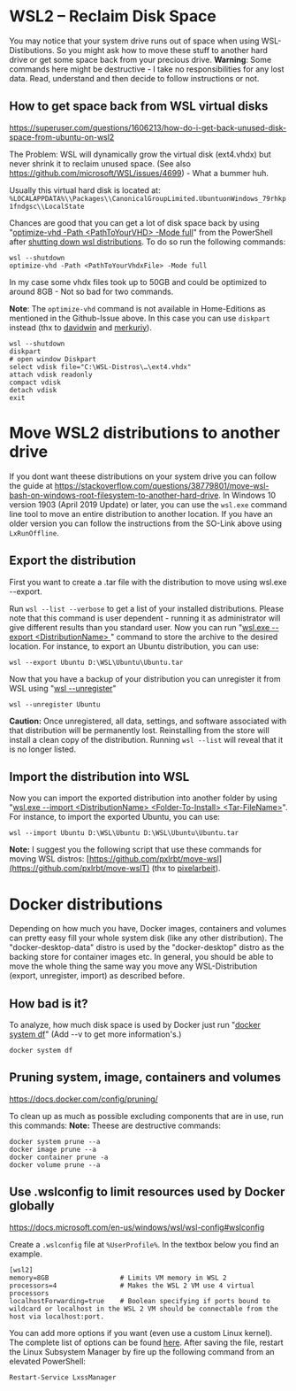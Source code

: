 # WSL2 – Reclaim Disk Space
You may notice that your system drive runs out of space when using WSL-Distibutions. So you might ask how to move these stuff
to another hard drive or get some space back from your precious drive. **Warning**: Some commands here might be destructive - I take no responsibilities for any lost data.
Read, understand and then decide to follow instructions or not.

## How to get space back from WSL virtual disks
<https://superuser.com/questions/1606213/how-do-i-get-back-unused-disk-space-from-ubuntu-on-wsl2>

The Problem: WSL will dynamically grow the virtual disk (ext4.vhdx) but
never shrink it to reclaim unused space. (See also
<https://github.com/microsoft/WSL/issues/4699>) - What a bummer huh.

Usually this virtual hard disk is located at:
```%LOCALAPPDATA%\\Packages\\CanonicalGroupLimited.UbuntuonWindows_79rhkp1fndgsc\\LocalState```

Chances are good that you can get a lot of disk space back by using
"[optimize-vhd -Path \<PathToYourVHD\> -Mode
full](https://docs.microsoft.com/en-us/powershell/module/hyper-v/optimize-vhd?view=windowsserver2022-ps#example-1)"
from the PowerShell after [shutting down wsl distributions](https://docs.microsoft.com/en-us/windows/wsl/basic-commands#shutdown).
To do so run the following commands:
```
wsl --shutdown
optimize-vhd -Path <PathToYourVhdxFile> -Mode full
```
In my case some vhdx files took up to 50GB and could be optimized to around 8GB - Not so bad for two commands.

**Note**: The ```optimize-vhd``` command is not available in Home-Editions as mentioned in the Github-Issue above. In this case you can use ```diskpart``` instead (thx to [davidwin](https://github.com/microsoft/WSL/issues/4699#issuecomment-565700099) and [merkuriy](https://github.com/microsoft/WSL/issues/4699#issuecomment-627133168)).
```
wsl --shutdown
diskpart
# open window Diskpart
select vdisk file="C:\WSL-Distros\…\ext4.vhdx"
attach vdisk readonly
compact vdisk
detach vdisk
exit
```

# Move WSL2 distributions to another drive
If you dont want theese distributions on your system drive you can follow the guide at <https://stackoverflow.com/questions/38779801/move-wsl-bash-on-windows-root-filesystem-to-another-hard-drive>. 
In Windows 10 version 1903 (April 2019 Update) or later, you can use the ```wsl.exe``` command line tool to move an entire distribution to another location.
If you have an older version you can follow the instructions from the SO-Link above using ```LxRunOffline```.

## Export the distribution
First you want to create a .tar file with the distribution to move using wsl.exe --export.

Run ```wsl --list --verbose``` to get a list of your installed distributions.
Please note that this command is user dependent - running it as administrator will give different results than you standard user. Now
you can run "[wsl.exe --export \<DistributionName> <Tar-FileName>](https://docs.microsoft.com/en-us/windows/wsl/basic-commands#export-a-distribution-to-a-tar-file)"
command to store the archive to the desired location. For instance, to
export an Ubuntu distribution, you can use:

```wsl --export Ubuntu D:\WSL\Ubuntu\Ubuntu.tar```

Now that you have a backup of your distribution you can unregister it from WSL using "[wsl
--unregister](https://docs.microsoft.com/en-us/windows/wsl/basic-commands#unregister-or-uninstall-a-linux-distribution)"

```wsl --unregister Ubuntu```

**Caution:** Once unregistered, all data, settings, and software
associated with that distribution will be permanently lost. Reinstalling
from the store will install a clean copy of the distribution. Running ```wsl --list``` will reveal that it
is no longer listed.

## Import the distribution into WSL
Now you can import the exported distribution into another folder by using "[wsl.exe \--import \<DistributionName\> \<Folder-To-Install\>
\<Tar-FileName\>](https://docs.microsoft.com/en-us/windows/wsl/basic-commands#import-a-new-distribution)".
For instance, to import the exported Ubuntu, you can use:

```wsl --import Ubuntu D:\WSL\Ubuntu D:\WSL\Ubuntu\Ubuntu.tar```

**Note:** I suggest you the following script that use these commands for moving WSL distros: [https://github.com/pxlrbt/move-wsl](https://github.com/pxlrbt/move-wslT) (thx to
[pixelarbeit](https://stackoverflow.com/users/7329721/pixelarbeit)).

# Docker distributions
Depending on how much you have, Docker images, containers and volumes can pretty easy fill your whole system disk (like any other
distribution). The "docker-desktop-data" distro is used by the "docker-desktop" distro as the backing store for container images etc. In general, you should be able to move the whole thing the same way you
move any WSL-Distribution (export, unregister, import) as described
before.

## How bad is it?
To analyze, how much disk space is used by Docker just run "[docker system df](https://docs.docker.com/engine/reference/commandline/system_df/)" (Add --v to get more information's.)

```docker system df```

## Pruning system, image, containers and volumes
<https://docs.docker.com/config/pruning/>

To clean up as much as possible excluding components that are in use, run this commands: **Note:** Theese are destructive commands:
```
docker system prune --a
docker image prune --a
docker container prune -a
docker volume prune --a
```

## Use .wslconfig to limit resources used by Docker globally
<https://docs.microsoft.com/en-us/windows/wsl/wsl-config#wslconfig>

Create a ```.wslconfig``` file at ```%UserProfile%```. In the textbox below you find an example. 
```
[wsl2]
memory=8GB                  # Limits VM memory in WSL 2 
processors=4                # Makes the WSL 2 VM use 4 virtual processors
localhostForwarding=true    # Boolean specifying if ports bound to wildcard or localhost in the WSL 2 VM should be connectable from the host via localhost:port.
```
You can add more options if
you want (even use a custom Linux kernel). The complete list of options can be found [here](https://docs.microsoft.com/en-us/windows/wsl/wsl-config#configuration-setting-for-wslconfig).
After saving the file, restart the Linux Subsystem Manager by fire up
the following command from an elevated PowerShell:

```Restart-Service LxssManager```
